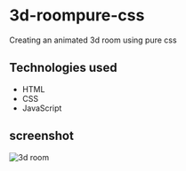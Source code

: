 # 3d-roompure-css

Creating an animated 3d room using pure css

## Technologies used
* HTML
* CSS
* JavaScript


## screenshot

![3d room](https://user-images.githubusercontent.com/71552773/176111442-7395fa0e-7056-42fe-80f5-741e94f591ca.PNG)
